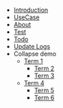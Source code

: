 - [Introduction]()
- [UseCase](/UseCase)
- [About](/about)
- [Test](/Test_Issues_2_Wiki_md)
- [Todo](./todo)
- [Update Logs](/update_log)
- Collapse demo
  - [Term 1](/t1)
    - [Term 2](/t2)
    - [Term 3](/t3)
  - [Term 4](/t4)
    - [Term 5](/t5)
    - [Term 6](/t6)

